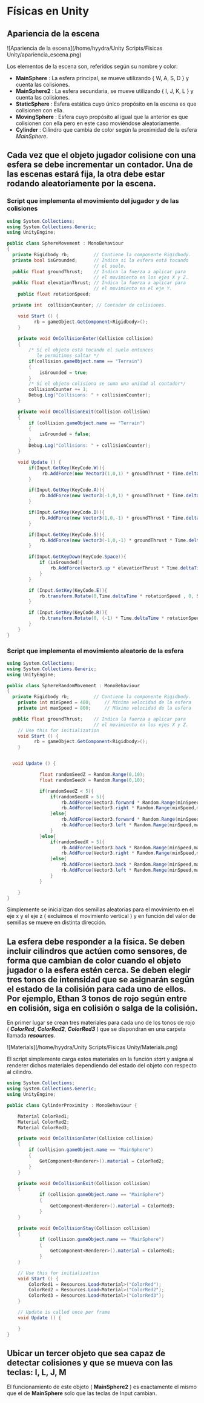 # Físicas en Unity

## Apariencia de la escena

![Apariencia de la escena](/home/hyydra/Unity Scripts/Fisicas Unity/apariencia_escena.png)

Los elementos de la escena son, referidos según su nombre y color:

* **MainSphere** : La esfera principal, se mueve utilizando { W, A, S, D }  y cuenta las colisiones. 
* **MainSphere2** : La esfera secundaria, se mueve utilizando { I, J, K, L }  y cuenta las colisiones.
* **StaticSphere** : Esfera estática cuyo único propósito en la escena es que colisionen con ella.
* **MovingSphere** : Esfera cuyo propósito al igual que la anterior es que colisionen con ella pero en este caso moviéndose aleatoriamente.
* **Cylinder** :  Cilindro que cambia de color según la proximidad de la esfera _MainSphere_.

## Cada vez que el objeto jugador colisione con una esfera se debe  incrementar un contador. Una de las escenas estará fija, la otra debe  estar rodando aleatoriamente por la escena.

### Script que implementa el movimiento del jugador y de las colisiones

```c#
using System.Collections;
using System.Collections.Generic;
using UnityEngine;

public class SphereMovement : MonoBehaviour
{
  private Rigidbody rb;         // Contiene la componente Rigidbody.
  private bool isGrounded;      // Indica si la esfera está tocando
                                // el suelo.
  public float groundThrust;    // Indica la fuerza a aplicar para
                                // el movimiento en los ejes X y Z.
  public float elevationThrust; // Indica la fuerza a aplicar para
                                // el movimiento en el eje Y.
	public float rotationSpeed;

  private int  collisionCounter; // Contador de colisiones.

	void Start () {
		  rb = gameObject.GetComponent<Rigidbody>();
	}
	
    private void OnCollisionEnter(Collision collision)
    {	
 		/* Si el objeto está tocando el suelo entonces
 		   le permitimos saltar */
        if(collision.gameObject.name == "Terrain")
        {
            isGrounded = true;
        }
        /* Si el objeto colisiona se suma una unidad al contador*/
        collisionCounter += 1;
        Debug.Log("Collisions: " + collisionCounter);
    }

    private void OnCollisionExit(Collision collision)
    {
        if (collision.gameObject.name == "Terrain")
        {
            isGrounded = false;
        }
        Debug.Log("Collisions: " + collisionCounter);
    }

    void Update () {
		if(Input.GetKey(KeyCode.W)){
			 rb.AddForce(new Vector3(1,0,1) * groundThrust * Time.deltaTime);
		}

		if(Input.GetKey(KeyCode.A)){
			rb.AddForce(new Vector3(-1,0,1) * groundThrust * Time.deltaTime);
		}

		if(Input.GetKey(KeyCode.D)){
			rb.AddForce(new Vector3(1,0,-1) * groundThrust * Time.deltaTime);
		}

		if(Input.GetKey(KeyCode.S)){
			rb.AddForce(new Vector3(-1,0,-1) * groundThrust * Time.deltaTime);
		}

        if(Input.GetKeyDown(KeyCode.Space)){
            if (isGrounded){
                rb.AddForce(Vector3.up * elevationThrust * Time.deltaTime);
            }
        }

        if (Input.GetKey(KeyCode.E)){
            rb.transform.Rotate(0,Time.deltaTime * rotationSpeed , 0, Space.Self);
        }

        if (Input.GetKey(KeyCode.R)){
            rb.transform.Rotate(0, (-1) * Time.deltaTime * rotationSpeed,  0 , Space.Self);
        }
    }
}
```

### Script que implementa el movimiento aleatorio de la esfera

```c#
using System.Collections;
using System.Collections.Generic;
using UnityEngine;

public class SphereRandomMovement : MonoBehaviour
{
  private Rigidbody rb;         // Contiene la componente Rigidbody.
	private int minSpeed = 400;		// Mínima velocidad de la esfera
	private int maxSpeed = 800;		// Máxima velocidad de la esfera

  public float groundThrust;    // Indica la fuerza a aplicar para
                                // el movimiento en los ejes X y Z.
	// Use this for initialization
	void Start () {
		  rb = gameObject.GetComponent<Rigidbody>();
	}


  void Update () {

			float randomSeedZ = Random.Range(0,10);
			float randomSeedX = Random.Range(0,10);

			if(randomSeedZ < 5){
				if(randomSeedX > 5){
					rb.AddForce(Vector3.forward * Random.Range(minSpeed,maxSpeed) 										* Time.deltaTime);
					rb.AddForce(Vector3.right * Random.Range(minSpeed,maxSpeed)											* Time.deltaTime);
				}else{
					rb.AddForce(Vector3.forward * Random.Range(minSpeed,maxSpeed)										* Time.deltaTime);
					rb.AddForce(Vector3.left * Random.Range(minSpeed,maxSpeed)											* Time.deltaTime);
				}
			}else{
				if(randomSeedX > 5){
					rb.AddForce(Vector3.back * Random.Range(minSpeed,maxSpeed)  										* Time.deltaTime);
					rb.AddForce(Vector3.right * Random.Range(minSpeed,maxSpeed)  										* Time.deltaTime);
				}else{
					rb.AddForce(Vector3.back * Random.Range(minSpeed,maxSpeed)  										* Time.deltaTime);
					rb.AddForce(Vector3.left * Random.Range(minSpeed,maxSpeed) * 										* Time.deltaTime);
				}
			}

	}
}
```

Simplemente se inicializan dos semillas aleatorias para el movimiento en el eje x y el eje z ( excluimos el movimiento vertical ) y en función del valor de semillas se mueve en distinta dirección.



## La esfera debe responder a la física. Se deben incluir cilindros que  actúen como sensores, de forma que cambian de color cuando el objeto  jugador o la esfera estén cerca. Se deben elegir tres tonos de  intensidad que se asignarán según el estado de la colisión para cada uno de ellos. Por ejemplo, Ethan 3 tonos de rojo según entre en colisión,  siga en colisión o salga de la colisión.

En primer lugar se crean tres materiales para cada uno de los tonos de rojo ( _**ColorRed**_, _**ColorRed2**_, _**ColorRed3**_ ) que se dispondran en una carpeta llamada _**resources**_.

![Materials](/home/hyydra/Unity Scripts/Fisicas Unity/Materials.png)



El script simplemente carga estos materiales en la función _start_ y asigna al renderer dichos materiales dependiendo del estado del objeto con respecto al cilindro.

```c#
using System.Collections;
using System.Collections.Generic;
using UnityEngine;

public class CylinderProximity : MonoBehaviour {

	Material ColorRed1;
	Material ColorRed2;
	Material ColorRed3;

	private void OnCollisionEnter(Collision collision)
	{
		if (collision.gameObject.name == "MainSphere")
		{
			GetComponent<Renderer>().material = ColorRed2;
		}
	}

	private void OnCollisionExit(Collision collision)
	{
			if (collision.gameObject.name == "MainSphere")
			{
				GetComponent<Renderer>().material = ColorRed3;
			}
	}

	private void OnCollisionStay(Collision collision)
	{
			if (collision.gameObject.name == "MainSphere")
			{
				GetComponent<Renderer>().material = ColorRed1;
			}
	}

	// Use this for initialization
	void Start () {
		ColorRed1 = Resources.Load<Material>("ColorRed");
		ColorRed2 = Resources.Load<Material>("ColorRed2");
		ColorRed3 = Resources.Load<Material>("ColorRed3");
	}

	// Update is called once per frame
	void Update () {

	}
}
```

## Ubicar un tercer objeto que sea capaz de detectar colisiones y que se mueva con las teclas: I, L, J, M

El funcionamiento de este objeto ( **MainSphere2** ) es exactamente el mismo que el de **MainSphere** solo que las teclas de Input cambian.